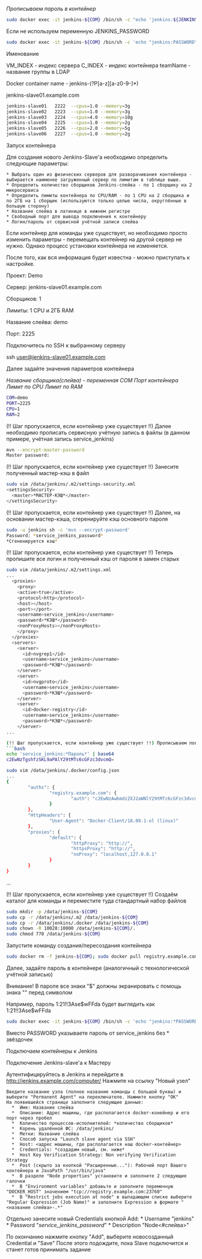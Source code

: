 *Прописываем пароль в контейнер*
```bash
sudo docker exec -it jenkins-${COM} /bin/sh -c "echo 'jenkins:${JENKINS_PASSWORD}' | chpasswd"
```
Если не используем переменную JENKINS_PASSWORD
```bash
sudo docker exec -it jenkins-${COM} /bin/sh -c 'echo "jenkins:PASSWORD" | chpasswd' memo--cpus=1.0 --memory=2gry=2g
```

Именование

VM_INDEX - индекс сервера
C_INDEX - индекс контейнера
teamName - название группы в LDAP

Docker container name - jenkins-(?P<teamName>[a-z][a-z0-9-]*)


jenkins-slave01.example.com
```bash
jenkins-slave01   2222	--cpus=1.0 --memory=3g
jenkins-slave02   2223	--cpus=1.0 --memory=3g
jenkins-slave03	  2224	--cpus=4.0 --memory=10g
jenkins-slave04   2225	--cpus=1.0 --memory=2g
jenkins-slave05	  2226	--cpus=2.0 --memory=5g
jenkins-slave06   2227	--cpus=1.0 --memory=2g
```

Запуск контейнера

Для создания нового Jenkins-Slave'а необходимо определить следующие параметры:
```
* Выбрать один из физических серверов для разворачивания контейнера - выбирается наименее загруженный сервер по лимитам в таблице выше.
* Определить количество сборщиков Jenkins-слейва - по 1 сборщику на 2 микросервиса
* Определить лимиты контейнера по CPU/RAM - по 1 CPU на 2 сборщика и по 2ГБ на 1 сборщик (используются только целые числа, округлённые в большую сторону)
* Название слейва в латинице в нижнем регистре
* Свободный порт для вывода подключения к контейнеру
* Логин/пароль от сервисной учётной записи слейва
```
Если контейнер для команды уже существует, но необходимо просто изменить параметры - перемещать контейнер на другой сервер не нужно.
Однако процесс установки контейнера не изменяется.

После того, как вся информация будет известна - можно приступать к настройке.

Проект: Demo

Сервер: jenkins-slave01.example.com

Сборщиков: 1

Лимиты: 1 СPU и 2ГБ RAM

Название слейва: demo

Порт: 2225

Подключитесь по SSH к выбранному серверу

ssh user@jenkins-slave01.example.com

Далее задайте значения параметров контейнера

*Название сборщика(слейва) - переменная COM*
*Порт контейнера*
*Лимит по CPU*
*Лимит по RAM*

```bash
COM=demo 
PORT=2225
CPU=1
RAM=2
```

(!! Шаг пропускается, если контейнер уже существует !!) Далее необходимо прописать сервисную учётную запись в файлы (в данном примере, учётная запись service_jenkins)

```bash
mvn --encrypt-master-password
Master password:
```

(!! Шаг пропускается, если контейнер уже существует !!) Занесите полученный мастер-кэш в файл

```bash
sudo vim /data/jenkins/.m2/settings-security.xml
<settingsSecurity>
  <master>*МАСТЕР-КЭШ*</master>
</settingsSecurity>
```
(!! Шаг пропускается, если контейнер уже существует !!) Далее, на основании мастер-кэша, сгеренируйте кэш основного пароля
```bash
sudo -u jenkins sh -c 'mvn --encrypt-password'
Password: *service_jenkins_password*
*Сгененируется кэш*
```

(!! Шаг пропускается, если контейнер уже существует !!) Теперь пропишите все логин и полученный кэш от пароля в замен старых
```bash
sudo vim /data/jenkins/.m2/settings.xml
...
  <proxies>
    <proxy>
    <active>true</active>
    <protocol>http</protocol>
    <host></host>
    <port></port>
    <username>service_jenkins</username>
    <password>*КЭШ*</password>
    <nonProxyHosts></nonProxyHosts>
    </proxy>
  </proxies>
  <servers>
    <server>
      <id>nvgrep1</id>
      <username>service_jenkins</username>
      <password>*КЭШ*</password>
    </server>
    <server>
      <id>nvgproto</id>
      <username>service_jenkins</username>
      <password>*КЭШ*</password>
    </server>
    <server>
      <id>docker-registry</id>
      <username>service_jenkins</username>
      <password>*КЭШ*</password>
    </server>
...

(!! Шаг пропускается, если контейнер уже существует !!) Прописываем логин/пароль (уже в без кэширования) от сервисной учётной записи в docker. В поле auth результат вывода команды base64
```bash
echo 'service_jenkins:*Пароль*' | base64
c2EwNzTgshfzSKL9aPAlY29tMTc6cGFzc3dvcmQ=

sudo vim /data/jenkins/.docker/config.json
...
{
        "auths": {
                "registry.example.com": {
                        "auth": "c2EwNzAwbmdzZXJ2aWNlY29tMTc6cGFzc3dvcmQ="
                }
        },
        "HttpHeaders": {
                "User-Agent": "Docker-Client/18.09.1-ol (linux)"
        },
        "proxies": {
                "default": {
                        "httpProxy": "http://",
                        "httpsProxy": "http://",
                        "noProxy": "localhost,127.0.0.1"
                }
        }
}
```
...

(!! Шаг пропускается, если контейнер уже существует !!) Создаём каталог для команды и переместите туда стандартный набор файлов

```bash
sudo mkdir -p /data/jenkins-${COM}
sudo cp -r /data/jenkins/.m2 /data/jenkins-${COM}
sudo cp -r /data/jenkins/.docker /data/jenkins-${COM}
sudo chown -R 10028:10000 /data/jenkins-${COM}/.
sudo chmod 770 /data/jenkins-${COM}
```

Запустите команду создания/пересоздания контейнера

```bash
sudo docker rm -f jenkins-${COM}; sudo docker pull registry.example.com/jenkins-ssh-slave && sudo docker run --name jenkins-${COM} --restart unless-stopped --cpus=${CPU}.0 --memory=${RAM}g -p ${PORT}:22 --volume /data/jenkins-${COM}/:/data/jenkins/ -d registry.example.com/jenkins-ssh-slave
```

Далее, задайте пароль в контейнере (аналогичный с технологической учётной записью)

Внимание! В пароле все знаки "$" должны экранировать с помощь знака "\" перед символом

Например, пароль 1:21!!3Ase$wFFda будет выглядить как 1:21!!3Ase\$wFFda

```bash
sudo docker exec -it jenkins-${COM} /bin/sh -c 'echo "jenkins:*PASSWORD*" | chpasswd'
```

Вместо PASSWORD указываете пароль от service_jenkins без * звёздочек

Подключаем контейнеры к Jenkins
   
Подключение Jenkins-slave'а к Мастеру

Аутентифицируйтесь в Jenkins и перейдите в http://jenkins.example.com/computer/
    Нажмите на ссылку "Новый узел"
    
    Введите название узла (полное название команды с большой буквы) и выберите "Permanent Agent" на переключателе. Нажмите кнопку "ОК"
    На появившейся странице заполните следующие данные:
      *  Имя: Название слейва
      *  Описание: Адрес машины, где располагается docker-конейнер и его порт через пробел
      *  Количество процессов-исполнителей: *количество сборщиков*
      *  Корень удалённой ФС: /data/jenkins/
      *  Метки: Название слейва
      *  Способ запуска "Launch slave agent via SSH"
      *  Host: <адрес машины, где располагается наш docker-контейнер>
      *  Credentials: *создадим новый, см. ниже*
      *  Host Key Verification Strategy: Non verifying Verification Strategy
      *  Post (скрыто за кнопкой "Расширенные..."): Рабочий порт Вашего контейнера и JavaPath "/usr/bin/java"
      *  В разделе "Node properties" установите и заполните 2 следующие галочки
      *  В "Environment variables" добавьте и заполните переменную "DOCKER_HOST" значением "tcp://registry.example.com:23760"
      *  В "Restrict jobs execution at node" в выпадающем списке выберите "Regular Expression (Job Name)" и заполните Expression в формате "<название слейва>-.*"

Отдельно занесите новый Credentials кнопкой Add:
       * Username "jenkins"
       * Password "*service_jenkins_password*"
       * Description "Node<#слейва>"

По окончанию нажмите кнопку "Add", выберите новосозданный Credential и "Save"
После этого подождите, пока Slave подключится и станет готов принимать задание
